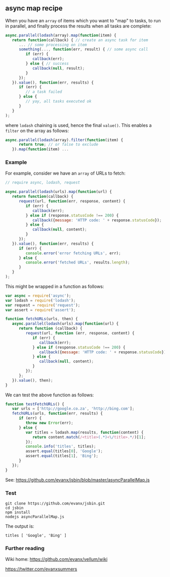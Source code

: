 
## async map recipe

When you have an `array` of items which you want to "map" to tasks, to run in parallel, and finally process the results when all tasks are complete:

```javascript
async.parallel(lodash(array).map(function(item) { 
   return function(callback) { // create an async task for item
      ... // some processing on item
      something(..., function(err, result) { // some async call
         if (err) {
            callback(err);
         } else { // success
            callback(null, result);
         }
      });
   }).value(), function(err, results) {
      if (err) {
         // a task failed
      } else {
         // yay, all tasks executed ok
      }
   }
);
```

where `lodash` chaining is used, hence the final `value()`. This enables a `filter` on the array as follows: 

```javascript
async.parallel(lodash(array).filter(function(item) {
      return true; // or false to exclude
   }).map(function(item) ...
```

### Example 

For example, consider we have an `array` of URLs to fetch:


```javascript
// require async, lodash, request

async.parallel(lodash(urls).map(function(url) { 
   return function(callback) {
      request(url, function(err, response, content) {
         if (err) {
            callback(err);
         } else if (response.statusCode !== 200) {
            callback({message: 'HTTP code: ' + response.statusCode});
         } else {
            callback(null, content);
         }
      });
   }).value(), function(err, results) {
      if (err) {
         console.error('error fetching URLs', err);
      } else {
         console.error('fetched URLs', results.length);
      }
   }
);
```

This might be wrapped in a function as follows:

```javascript
var async = require('async');
var lodash = require('lodash');
var request = require('request');
var assert = require('assert');

function fetchURLs(urls, then) {
   async.parallel(lodash(urls).map(function(url) {
      return function (callback) {
         request(url, function (err, response, content) {
            if (err) {
               callback(err);
            } else if (response.statusCode !== 200) {
               callback({message: 'HTTP code: ' + response.statusCode});
            } else {
               callback(null, content);
            }
         });
      };
   }).value(), then);
}
```

We can test the above function as follows:

```javascript
function testFetchURLs() {
   var urls = ['http://google.co.za', 'http://bing.com'];
   fetchURLs(urls, function(err, results) {
      if (err) {
         throw new Error(err);
      } else {
         var titles = lodash.map(results, function(content) {
            return content.match(/<title>(.*)<\/title>.*/)[1];   
         });
         console.info('titles', titles);
         assert.equal(titles[0], 'Google');
         assert.equal(titles[1], 'Bing');
      }
   });
}
```

See: https://github.com/evanx/jsbin/blob/master/asyncParallelMap.js

### Test 

```shell
git clone https://github.com/evanx/jsbin.git
cd jsbin
npm install
nodejs asyncParallelMap.js
```

The output is:

```
titles [ 'Google', 'Bing' ]
```

### Further reading 

Wiki home: https://github.com/evanx/vellum/wiki

https://twitter.com/evanxsummers

